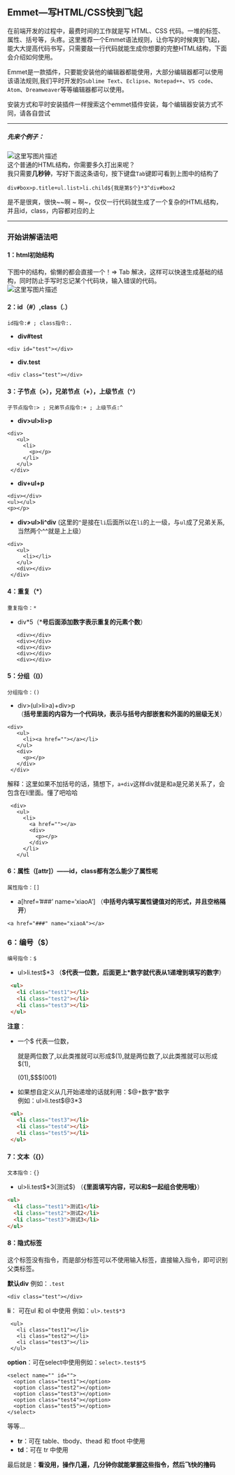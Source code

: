 ## Emmet—写HTML/CSS快到飞起

在前端开发的过程中，最费时间的工作就是写 HTML、CSS 代码。一堆的标签、属性、括号等，头疼。这里推荐一个Emmet语法规则，让你写的时候爽到飞起，能大大提高代码书写，只需要敲一行代码就能生成你想要的完整HTML结构，下面会介绍如何使用。

Emmet是一款插件，只要能安装他的编辑器都能使用，大部分编辑器都可以使用该语法规则,我们平时开发的`Sublime Text`、`Eclipse`、`Notepad++`、`VS code`、`Atom`、`Dreamweaver`等等编辑器都可以使用。

安装方式和平时安装插件一样搜索这个emmet插件安装，每个编辑器安装方式不同，请各自尝试

---

##### 先来个例子：

![这里写图片描述](https://img-blog.csdn.net/20180704125033835?watermark/2/text/aHR0cHM6Ly9ibG9nLmNzZG4ubmV0L3FxXzMzNzQ0MjI4/font/5a6L5L2T/fontsize/400/fill/I0JBQkFCMA==/dissolve/70)  
这个普通的HTML结构，你需要多久打出来呢？  
我只需要**几秒钟**，写好下面这条语句，按下键盘`Tab`键即可看到上图中的结构了

```
div#box>p.title+ul.list>li.child${我是第$个}*3^div#box2
```

是不是很爽，很快~~啊 ~ 啊~，仅仅一行代码就生成了一个复杂的HTML结构，并且id，class，内容都对应的上

---

### 开始讲解语法吧

#### 1：html初始结构

下图中的结构，偷懒的都会直接一个！=> Tab 解决，这样可以快速生成基础的结构，同时防止手写时忘记某个代码块，输入错误的代码。  
![这里写图片描述](https://img-blog.csdn.net/20180704125559312?watermark/2/text/aHR0cHM6Ly9ibG9nLmNzZG4ubmV0L3FxXzMzNzQ0MjI4/font/5a6L5L2T/fontsize/400/fill/I0JBQkFCMA==/dissolve/70)

#### 2：id（#）,class（.）

`id指令:# ; class指令:.`

- **div#test**

```
<div id="test"></div>
```

- **div.test**

```
<div class="test"></div>
```

#### 3：子节点（>），兄弟节点（+），上级节点（^）

`子节点指令:> ; 兄弟节点指令:+ ; 上级节点:^`

- **div>ul>li>p**

```
<div>
   <ul>
     <li>
       <p></p>
     </li>
   </ul>
 </div>
```

- **div+ul+p**

```
<div></div>
<ul></ul>
<p></p>
```

- **div>ul>li^div** (这里的`^`是接在`li`后面所以在`li`的上一级，与`ul`成了兄弟关系,当然两个^^就是上上级）

```
<div>
   <ul>
     <li></li>
   </ul>
   <div></div>
 </div>
```

#### 4：重复（*）

`重复指令：*`

- div*5（***号后面添加数字表示重复的元素个数**）

```
   <div></div>
   <div></div>
   <div></div>
   <div></div>
   <div></div>
```

#### 5：分组（()）

`分组指令：()`

- div>(ul>li>a)+div>p  
    （**括号里面的内容为一个代码块，表示与括号内部嵌套和外面的的层级无关**）

```
<div>
   <ul>
     <li><a href=""></a></li>
   </ul>
   <div>
     <p></p>
   </div>
 </div>
```

解释：这里如果不加括号的话，猜想下，`a+div`这样div就是和a是兄弟关系了，会包含在li里面。懂了吧哈哈

```
 <div>
   <ul>
     <li>
       <a href=""></a>
       <div>
         <p></p>
       </div>
     </li>
   </ul
```

#### 6：属性（[attr]）——id，class都有怎么能少了属性呢

`属性指令：[]`

- a[href=’###’ name=‘xiaoA’] （**中括号内填写属性键值对的形式，并且空格隔开**）

```
<a href="###" name="xiaoA"></a>
```

### 6：编号（\$）  
`编号指令：$`

- ul>li.test\$\*3 （**$代表一位数，后面更上*数字就代表从1递增到填写的数字**）

```html
 <ul>
   <li class="test1"></li>
   <li class="test2"></li>
   <li class="test3"></li>
 </ul>
```

**注意**：

- 一个\$ 代表一位数，
    
    就是两位数了,以此类推就可以形成$(1),就是两位数了,以此类推就可以形成\$(1),
    
    (01),\$\$\$(001)
- 如果想自定义从几开始递增的话就利用：\$\@+数字\*数字  
    例如：ul>li.test\$\@3\*3

```html
 <ul>
   <li class="test3"></li>
   <li class="test4"></li>
   <li class="test5"></li>
 </ul>
```

#### 7：文本（{}）

`文本指令：{}`

- ul>li.test\$\*3\{测试\$\} （**{里面填写内容，可以和$一起组合使用哦}**）

```html
<ul>
  <li class="test1">测试1</li>
  <li class="test2">测试2</li>
  <li class="test3">测试3</li>
</ul>
```

#### 8：隐式标签

这个标签没有指令，而是部分标签可以不使用输入标签，直接输入指令，即可识别父类标签。

**默认div** 例如：`.test`

```
<div class="test"></div>
```

**li**： 可在ul 和 ol 中使用 例如：`ul>.test$*3`

```
 <ul>
   <li class="test1"></li>
   <li class="test2"></li>
   <li class="test3"></li>
 </ul>
```

**option**：可在select中使用例如：`select>.test$*5`

```
<select name="" id="">
  <option class="test1"></option>
  <option class="test2"></option>
  <option class="test3"></option>
  <option class="test4"></option>
  <option class="test5"></option>
</select>
```

等等…

- **tr**：可在 table、tbody、thead 和 tfoot 中使用
- **td**：可在 tr 中使用

最后就是：**看没用，操作几遍，几分钟你就能掌握这些指令，然后飞快的撸码**